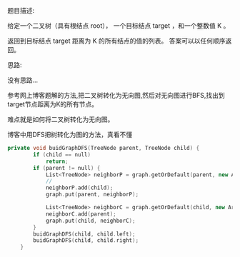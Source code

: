 题目描述:

给定一个二叉树（具有根结点 root）， 一个目标结点 target ，和一个整数值 K 。

返回到目标结点 target 距离为 K 的所有结点的值的列表。 答案可以以任何顺序返回。



思路:

没有思路...

参考网上博客题解的方法,把二叉树转化为无向图,然后对无向图进行BFS,找出到target节点距离为K的所有节点。

难点就是如何将二叉树转化为无向图。



博客中用DFS把树转化为图的方法，真看不懂

```c++
private void buidGraphDFS(TreeNode parent, TreeNode child) {
        if (child == null)
            return;
        if (parent != null) {
            List<TreeNode> neighborP = graph.getOrDefault(parent, new ArrayList<>());
            //
            neighborP.add(child);
            graph.put(parent, neighborP);

            List<TreeNode> neighborC = graph.getOrDefault(child, new ArrayList<>());
            neighborC.add(parent);
            graph.put(child, neighborC);
        }
        buidGraphDFS(child, child.left);
        buidGraphDFS(child, child.right);
    }
```



